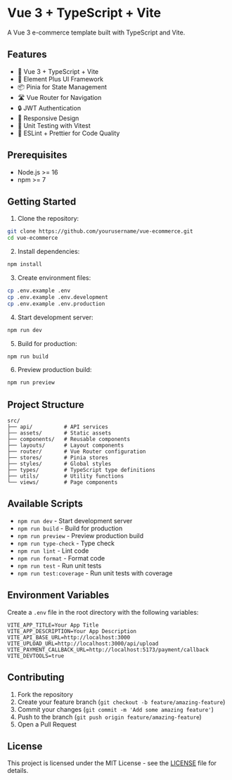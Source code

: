# Vue 3 + TypeScript + Vite

A Vue 3 e-commerce template built with TypeScript and Vite.

## Features

- 🚀 Vue 3 + TypeScript + Vite
- 🎨 Element Plus UI Framework
- 📦 Pinia for State Management
- 🛣️ Vue Router for Navigation
- 🔒 JWT Authentication
- 📱 Responsive Design
- 🧪 Unit Testing with Vitest
- 📝 ESLint + Prettier for Code Quality

## Prerequisites

- Node.js >= 16
- npm >= 7

## Getting Started

1. Clone the repository:
```bash
git clone https://github.com/yourusername/vue-ecommerce.git
cd vue-ecommerce
```

2. Install dependencies:
```bash
npm install
```

3. Create environment files:
```bash
cp .env.example .env
cp .env.example .env.development
cp .env.example .env.production
```

4. Start development server:
```bash
npm run dev
```

5. Build for production:
```bash
npm run build
```

6. Preview production build:
```bash
npm run preview
```

## Project Structure

```
src/
├── api/          # API services
├── assets/       # Static assets
├── components/   # Reusable components
├── layouts/      # Layout components
├── router/       # Vue Router configuration
├── stores/       # Pinia stores
├── styles/       # Global styles
├── types/        # TypeScript type definitions
├── utils/        # Utility functions
└── views/        # Page components
```

## Available Scripts

- `npm run dev` - Start development server
- `npm run build` - Build for production
- `npm run preview` - Preview production build
- `npm run type-check` - Type check
- `npm run lint` - Lint code
- `npm run format` - Format code
- `npm run test` - Run unit tests
- `npm run test:coverage` - Run unit tests with coverage

## Environment Variables

Create a `.env` file in the root directory with the following variables:

```env
VITE_APP_TITLE=Your App Title
VITE_APP_DESCRIPTION=Your App Description
VITE_API_BASE_URL=http://localhost:3000
VITE_UPLOAD_URL=http://localhost:3000/api/upload
VITE_PAYMENT_CALLBACK_URL=http://localhost:5173/payment/callback
VITE_DEVTOOLS=true
```

## Contributing

1. Fork the repository
2. Create your feature branch (`git checkout -b feature/amazing-feature`)
3. Commit your changes (`git commit -m 'Add some amazing feature'`)
4. Push to the branch (`git push origin feature/amazing-feature`)
5. Open a Pull Request

## License

This project is licensed under the MIT License - see the [LICENSE](LICENSE) file for details.
